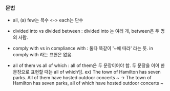 ### 문법



- all, (a) few는 복수 <-> each는 단수

- divided into vs divided between 
: divided into 는 여러 개, between은 두 명의 사람. 
- comply with vs in compliance with 
: 둘다 똑같이 '~에 따라' 라는 뜻. in comply with 라는 표현은 없음. 
- all of them vs all of which 
: all of them은 두 문장이어야 함. 두 문장을 이어 한 문장으로 표현할 때는 all of which임. 
ex) The town of Hamilton has seven parks. All of them have hosted outdoor concerts ~ 
-> The town of Hamilton has seven parks, all of which have hosted outdoor concerts ~ 
